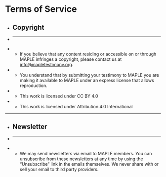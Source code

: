 # Terms of Service 

+ ## Copyright
+ ---
+ - If you believe that any content residing or accessible on or through MAPLE infringes a copyright, please contact us at info@mapletestimony.org. 
+ - You understand that by submitting your testimony to MAPLE you are making it available to MAPLE under an express license that allows reproduction.
+ - This work is licensed under CC BY 4.0
+ - This work is licensed under Attribution 4.0 International

---

+ ## Newsletter
+ ---
+ - We may send newsletters via email to MAPLE members. You can unsubscribe from these newsletters at any time by using the “Unsubscribe” link in the emails themselves. We never share with or sell your email to third party providers.